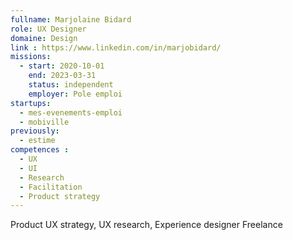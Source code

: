 ```yaml
---
fullname: Marjolaine Bidard
role: UX Designer
domaine: Design
link : https://www.linkedin.com/in/marjobidard/
missions:
  - start: 2020-10-01
    end: 2023-03-31
    status: independent
    employer: Pole emploi
startups:
  - mes-evenements-emploi
  - mobiville
previously:
  - estime
competences :
  - UX
  - UI
  - Research
  - Facilitation
  - Product strategy
---
```

Product UX strategy, UX research, Experience designer Freelance


